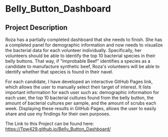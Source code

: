 # Belly_Button_Dashboard

## Project Description
Roza has a partially completed dashboard that she needs to finish. She has a completed panel for demographic information and now needs to visualize the bacterial data for each volunteer individually. Specifically, her volunteers should be able to identify the top 10 bacterial species in their belly buttons. That way, if "Improbable Beef" identifies a species as a candidate to manufacture synthetic beef, Roza's volunteers will be able to identify whether that species is found in their navel.

For each candidate, I have developed an interactive GitHub Pages link, which allows the user to manually select their target of interest. It lists important information for each user such as: demographic information for each user, the top 10 bacterial cultures found from the belly button, the amount of bacterial cultures per sample, and the amount of scrubs each week. Displaying these results in GitHub Pages, allows the user to easily share and use my findings for their own purposes.

The Link to this Project can be found here: https://Tpw429.github.io/Belly_Button_Dashboard/
